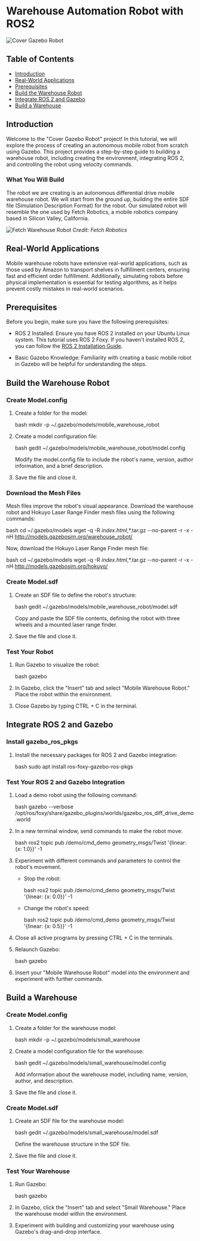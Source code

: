 # Warehouse Automation Robot with ROS2

![Cover Gazebo Robot](cover_image.jpg)

## Table of Contents

- [Introduction](#introduction)
- [Real-World Applications](#real-world-applications)
- [Prerequisites](#prerequisites)
- [Build the Warehouse Robot](#build-the-warehouse-robot)
- [Integrate ROS 2 and Gazebo](#integrate-ros-2-and-gazebo)
- [Build a Warehouse](#build-a-warehouse)

## Introduction

Welcome to the "Cover Gazebo Robot" project! In this tutorial, we will explore the process of creating an autonomous mobile robot from scratch using Gazebo. This project provides a step-by-step guide to building a warehouse robot, including creating the environment, integrating ROS 2, and controlling the robot using velocity commands.

### What You Will Build

The robot we are creating is an autonomous differential drive mobile warehouse robot. We will start from the ground up, building the entire SDF file (Simulation Description Format) for the robot. Our simulated robot will resemble the one used by Fetch Robotics, a mobile robotics company based in Silicon Valley, California.

![Fetch Warehouse Robot](fetch-warehouse.jpg)
*Credit: Fetch Robotics*

## Real-World Applications

Mobile warehouse robots have extensive real-world applications, such as those used by Amazon to transport shelves in fulfillment centers, ensuring fast and efficient order fulfillment. Additionally, simulating robots before physical implementation is essential for testing algorithms, as it helps prevent costly mistakes in real-world scenarios.

## Prerequisites

Before you begin, make sure you have the following prerequisites:

- ROS 2 Installed: Ensure you have ROS 2 installed on your Ubuntu Linux system. This tutorial uses ROS 2 Foxy. If you haven't installed ROS 2, you can follow the [ROS 2 Installation Guide](https://index.ros.org/doc/ros2/Installation/).

- Basic Gazebo Knowledge: Familiarity with creating a basic mobile robot in Gazebo will be helpful for understanding the steps.

## Build the Warehouse Robot

### Create Model.config

1. Create a folder for the model:

   bash
   mkdir -p ~/.gazebo/models/mobile_warehouse_robot
   

2. Create a model configuration file:

   bash
   gedit ~/.gazebo/models/mobile_warehouse_robot/model.config
   

   Modify the model.config file to include the robot's name, version, author information, and a brief description.

3. Save the file and close it.

### Download the Mesh Files

Mesh files improve the robot's visual appearance. Download the warehouse robot and Hokuyo Laser Range Finder mesh files using the following commands:

bash
cd ~/.gazebo/models
wget -q -R *index.html*,*.tar.gz --no-parent -r -x -nH http://models.gazebosim.org/warehouse_robot/


Now, download the Hokuyo Laser Range Finder mesh file:

bash
cd ~/.gazebo/models
wget -q -R *index.html*,*.tar.gz --no-parent -r -x -nH http://models.gazebosim.org/hokuyo/


### Create Model.sdf

1. Create an SDF file to define the robot's structure:

   bash
   gedit ~/.gazebo/models/mobile_warehouse_robot/model.sdf
   

   Copy and paste the SDF file contents, defining the robot with three wheels and a mounted laser range finder.

2. Save the file and close it.

### Test Your Robot

1. Run Gazebo to visualize the robot:

   bash
   gazebo
   

2. In Gazebo, click the "Insert" tab and select "Mobile Warehouse Robot." Place the robot within the environment.

3. Close Gazebo by typing CTRL + C in the terminal.

## Integrate ROS 2 and Gazebo

### Install gazebo_ros_pkgs

1. Install the necessary packages for ROS 2 and Gazebo integration:

   bash
   sudo apt install ros-foxy-gazebo-ros-pkgs
   

### Test Your ROS 2 and Gazebo Integration

1. Load a demo robot using the following command:

   bash
   gazebo --verbose /opt/ros/foxy/share/gazebo_plugins/worlds/gazebo_ros_diff_drive_demo.world
2. In a new terminal window, send commands to make the robot move:

   bash
   ros2 topic pub /demo/cmd_demo geometry_msgs/Twist '{linear: {x: 1.0}}' -1
   

3. Experiment with different commands and parameters to control the robot's movement.

   - Stop the robot:

     bash
     ros2 topic pub /demo/cmd_demo geometry_msgs/Twist '{linear: {x: 0.0}}' -1
     

   - Change the robot's speed:

     bash
     ros2 topic pub /demo/cmd_demo geometry_msgs/Twist '{linear: {x: 0.5}}' -1
     

4. Close all active programs by pressing CTRL + C in the terminals.

5. Relaunch Gazebo:

   bash
   gazebo
   

6. Insert your "Mobile Warehouse Robot" model into the environment and experiment with further commands.

## Build a Warehouse

### Create Model.config

1. Create a folder for the warehouse model:

   bash
   mkdir -p ~/.gazebo/models/small_warehouse
   

2. Create a model configuration file for the warehouse:

   bash
   gedit ~/.gazebo/models/small_warehouse/model.config
   

   Add information about the warehouse model, including name, version, author, and description.

3. Save the file and close it.

### Create Model.sdf

1. Create an SDF file for the warehouse model:

   bash
   gedit ~/.gazebo/models/small_warehouse/model.sdf
   

   Define the warehouse structure in the SDF file.

2. Save the file and close it.

### Test Your Warehouse

1. Run Gazebo:

   bash
   gazebo
   

2. In Gazebo, click the "Insert" tab and select "Small Warehouse." Place the warehouse model within the environment.

3. Experiment with building and customizing your warehouse using Gazebo's drag-and-drop interface.
